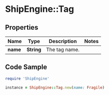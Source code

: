 # ShipEngine::Tag

## Properties

Name | Type | Description | Notes
------------ | ------------- | ------------- | -------------
**name** | **String** | The tag name. | 

## Code Sample

```ruby
require 'ShipEngine'

instance = ShipEngine::Tag.new(name: Fragile)
```


